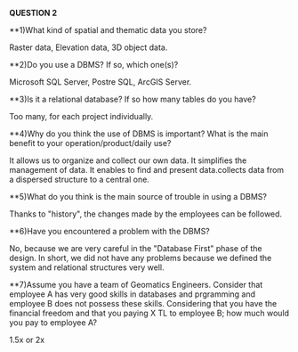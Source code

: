 **QUESTION 2**

**1)What kind of spatial and thematic data you store?

Raster data, Elevation data, 3D object data.

**2)Do you use a DBMS? If so, which one(s)?

Microsoft SQL Server, Postre SQL, ArcGIS Server.

**3)Is it a relational database? If so how many tables do you have?

Too many, for each project individually.

**4)Why do you think the use of DBMS is important? What is the main benefit to your operation/product/daily use?

It allows us to organize and collect our own data. It simplifies the management of data. It enables to find and present data.collects data from a dispersed structure to a central one.

**5)What do you think is the main source of trouble in using a DBMS?

Thanks to "history", the changes made by the employees can be followed.

**6)Have you encountered a problem with the DBMS?

No, because we are very careful in the "Database First" phase of the design. In short, we did not have any problems because we defined the system and relational structures very well.

**7)Assume you have a team of Geomatics Engineers. Consider that employee A has very good skills in databases and prgramming and employee B does not possess these skills. Considering that you have the financial freedom and that you paying X TL to employee B; how much would you pay to employee A? 

1.5x or 2x 






